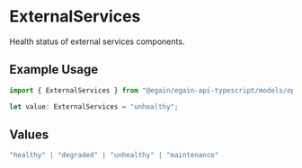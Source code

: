 # ExternalServices

Health status of external services components.

## Example Usage

```typescript
import { ExternalServices } from "@egain/egain-api-typescript/models/operations";

let value: ExternalServices = "unhealthy";
```

## Values

```typescript
"healthy" | "degraded" | "unhealthy" | "maintenance"
```